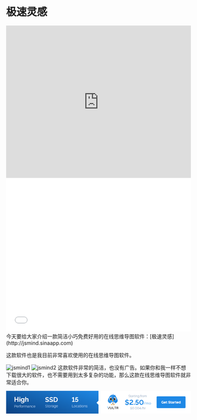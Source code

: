 # 极速灵感

<iframe width="100%" height="415" src="https://www.youtube.com/embed/P8we_RcQyY0" frameborder="0" allow="autoplay; encrypted-media" allowfullscreen></iframe>
<iframe width="100%" height="415" src="//player.bilibili.com/player.html?aid=20319143&cid=33195656&page=1" scrolling="no" border="0" frameborder="no" framespacing="0" allowfullscreen="true"></iframe>
今天要给大家介绍一款简洁小巧免费好用的在线思维导图软件：[极速灵感](http://jsmind.sinaapp.com)

这款软件也是我目前非常喜欢使用的在线思维导图软件。

![jsmind1](https://i.imgur.com/J1z1Qyd.png)
![jsmind2](https://i.imgur.com/aW8Jdnx.png)
这款软件非常的简洁，也没有广告。如果你和我一样不想下载很大的软件，也不需要用到太多复杂的功能，那么这款在线思维导图软件就非常适合你。

<a href="https://www.vultr.com/?ref=8948199-8H">![](../images/banner_1.png)</a>
